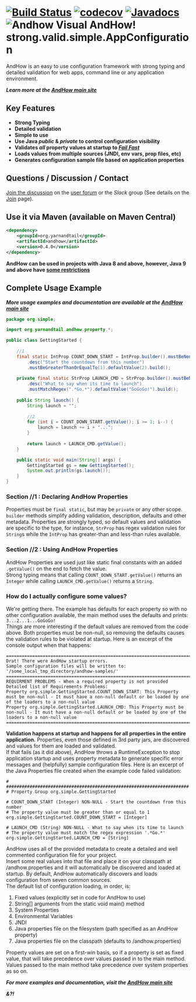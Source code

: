 [![Build Status](https://travis-ci.org/eeverman/andhow.svg?branch=master)](https://travis-ci.org/eeverman/andhow)
[![codecov](https://codecov.io/gh/eeverman/andhow/branch/master/graph/badge.svg)](https://codecov.io/gh/eeverman/andhow)
[![Javadocs](https://www.javadoc.io/badge/org.yarnandtail/andhow.svg)](https://www.javadoc.io/doc/org.yarnandtail/andhow)
![Andhow Visual](andhow.gif)
AndHow!  strong.valid.simple.AppConfiguration
======
AndHow is an easy to use configuration framework with strong typing and detailed 
validation for web apps, command line or any application environment.

_**Learn more at the [AndHow main site](https://sites.google.com/view/andhow)**_

Key Features
--------------
* **Strong Typing**
* **Detailed validation**
* **Simple to use**
* **Use Java _public_ & _private_ to control configuration visibility**
* **Validates _all_ property values at startup to _[Fail Fast](http://www.practical-programming.org/ppl/docs/articles/fail_fast_principle/fail_fast_principle.html)_**
* **Loads values from multiple sources (JNDI, env vars, prop files, etc)**
* **Generates configuration sample file based on  application properties**

Questions / Discussion / Contact
--------------
[Join the discussion](https://sites.google.com/view/andhow/join-discussion)
on the [user forum](https://groups.google.com/d/forum/andhowuser)
or the *Slack* group (See details on the
[Join](https://sites.google.com/view/andhow/join-discussion) page).

Use it via Maven (available on Maven Central)
--------------
```xml
<dependency>
    <groupId>org.yarnandtail</groupId>
    <artifactId>andhow</artifactId>
    <version>0.4.0</version>
</dependency>
```
**AndHow can be used in projects with Java 8 and above, however, Java 9 and above have [some restrictions](https://sites.google.com/view/andhow/user-guide/java9)**

Complete Usage Example
--------------
_**More usage examples and documentation
are available at the [AndHow main site](https://sites.google.com/view/andhow)**_
```java
package org.simple;

import org.yarnandtail.andhow.property.*;

public class GettingStarted {
  
	//1
	final static IntProp COUNT_DOWN_START = IntProp.builder().mustBeNonNull()
		.desc("Start the countdown from this number")
		.mustBeGreaterThanOrEqualTo(1).defaultValue(2).build();
 
	private final static StrProp LAUNCH_CMD = StrProp.builder().mustBeNonNull()
		.desc("What to say when its time to launch")
		.mustMatchRegex(".*Go.*").defaultValue("GoGoGo!").build();
 
	public String launch() {
		String launch = "";
  
		//2
		for (int i = COUNT_DOWN_START.getValue(); i >= 1; i--) {
			launch = launch += i + "...";
		}
  
		return launch + LAUNCH_CMD.getValue();
	}

	public static void main(String[] args) {
		GettingStarted gs = new GettingStarted();
		System.out.println(gs.launch());
	}
}
```
### Section //1 : Declaring AndHow Properties
Properties must be `final static`, but may be `private` or any other scope.
`builder` methods simplify adding validation, description, defaults and
other metadata.
Properties are strongly typed, so default values and validation are specific to
the type, for instance, `StrProp` has regex validation rules for `String`s
while the `IntProp` has greater-than and less-than rules available.

### Section //2 : Using AndHow Properties
AndHow Properties are used just like static final constants with an added
`.getValue()` on the end to fetch the value.  
Strong typing means that calling `COUNT_DOWN_START.getValue()`
returns an `Integer` while calling `LAUNCH_CMD.getValue()` returns a `String`.

### How do I actually configure some values?
We're getting there.
The example has defaults for each property so with no other configuration available, 
the main method uses the defaults and prints:  `3...2...1...GoGoGo!`    
Things are more interesting if the default values are removed from the code above.
Both properties must be non-null, so removing the defaults causes the validation 
rules to be violated at startup.  Here is an excerpt of the console output when that happens:
```
========================================================================
Drat! There were AndHow startup errors.
Sample configuration files will be written to: '/some_local_tmp_directory/andhow-samples/'
========================================================================
REQUIRMENT PROBLEMS - When a required property is not provided
Detailed list of Requirements Problems:
Property org.simple.GettingStarted.COUNT_DOWN_START: This Property must be non-null - It must have a non-null default or be loaded by one of the loaders to a non-null value
Property org.simple.GettingStarted.LAUNCH_CMD: This Property must be non-null - It must have a non-null default or be loaded by one of the loaders to a non-null value
========================================================================
```

**Validation happens at startup and happens for all properties in the entire application.**
Properties, even those defined in 3rd party jars, are discovered and values for 
them are loaded and validated.  
If that fails (as it did above), AndHow throws a RuntimeException to stop 
application startup and uses property metadata to generate specific error 
messages and (helpfully) sample configuration files. 
Here is an excerpt of the Java Properties file created when the example code failed validation:
```
# ######################################################################
# Property Group org.simple.GettingStarted

# COUNT_DOWN_START (Integer) NON-NULL - Start the countdown from this number
# The property value must be greater than or equal to 1
org.simple.GettingStarted.COUNT_DOWN_START = [Integer]

# LAUNCH_CMD (String) NON-NULL - What to say when its time to launch
# The property value must match the regex expression '.*Go.*'
org.simple.GettingStarted.LAUNCH_CMD = [String]
```
AndHow uses all of the provided metadata to create a detailed and well commented 
configuration file for your project.  
Insert some real values into that file and place it on your classpath at 
/andhow.properties and it will automatically be discovered and loaded at startup.
By default, AndHow automatically discovers and loads configuration from seven common sources.  
The default list of configuration loading, in order, is:
1. Fixed values (explicitly set in code for AndHow to use)
2. String[] arguments from the static void main() method
3. System Properties
4. Environmental Variables
5. JNDI
6. Java properties file on the filesystem (path specified as an AndHow property)
7. Java properties file on the classpath (defaults to /andhow.properties)

Property values are set on a first-win basis, so if a property is set as fixed value,
that will take precedence over values passed in to the main method.  
Values passed to the main method take precedence over system properties as so on.

_**For more examples and documentation, visit the [AndHow main site](https://sites.google.com/view/andhow)**_

_**&?!**_
